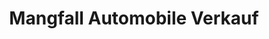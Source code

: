 ---
title: "Mangfall Automobile Verkauf"
url: /bad-aibling/mangfall-automobile-verkauf/
shop: Autohaus
---